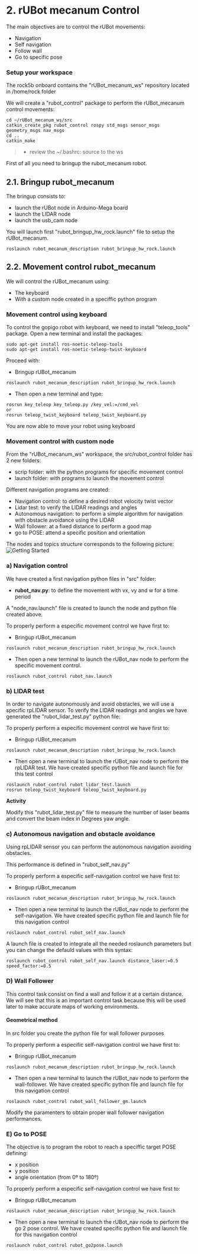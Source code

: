 # **2. rUBot mecanum Control**

The main objectives are to control the rUBot movements:
- Navigation
- Self navigation
- Follow wall
- Go to specific pose

### **Setup your workspace**
The rock5b onboard contains the "rUBot_mecanum_ws" repository located in /home/rock folder 

We will create a "rubot_control" package to perform the rUBot_mecanum control movements:
```shell
cd ~/rUBot_mecanum_ws/src
catkin_create_pkg rubot_control rospy std_msgs sensor_msgs geometry_msgs nav_msgs
cd ..
catkin_make
```
>- review the ~/.bashrc: source to the ws

First of all you need to bringup the rubot_mecanum robot.

## **2.1. Bringup rubot_mecanum**

The bringup consists to:
- launch the rUBot node in Arduino-Mega board
- launch the LIDAR node
- launch the usb_cam node

You will launch first "rubot_bringup_hw_rock.launch" file to setup the rUBot_mecanum.

```shell
roslaunch rubot_mecanum_description rubot_bringup_hw_rock.launch
```
## **2.2. Movement control rubot_mecanum**

We will control the rUBot_mecanum using:
- The keyboard
- With a custom node created in a speciffic python program 

### **Movement control using keyboard**

To control the gopigo robot with keyboard, we need to install "teleop_tools" package. Open a new terminal and install the packages:
```shell
sudo apt-get install ros-noetic-teleop-tools
sudo apt-get install ros-noetic-teleop-twist-keyboard
```
Proceed with:
- Bringup rUBot_mecanum
```shell
roslaunch rubot_mecanum_description rubot_bringup_hw_rock.launch
```
- Then open a new terminal and type:
```shell
rosrun key_teleop key_teleop.py /key_vel:=/cmd_vel
or
rosrun teleop_twist_keyboard teleop_twist_keyboard.py
```
You are now able to move your robot using keyboard

### **Movement control with custom node**

From the "rUBot_mecanum_ws" workspace, the src/rubot_control folder has 2 new folders:
- scrip folder: with the python programs for specific movement control
- launch folder: with programs to launch the movement control

Different navigation programs are created:

- Navigation control: to define a desired robot velocity twist vector
- Lidar test: to verify the LIDAR readings and angles
- Autonomous navigation: to perform a simple algorithm for navigation with obstacle avoidance using the LIDAR
- Wall follower: at a fixed distance to perform a good map
- go to POSE: attend a specific position and orientation

The nodes and topics structure corresponds to the following picture:
![Getting Started](./Images/02_rubot_rock/01b_nodes_topics.png)

### **a) Navigation control**

We have created a first navigation python files in "src" folder:

- **rubot_nav.py**: to define the movement with vx, vy and w for a time period

A "node_nav.launch" file is created to launch the node and python file created above.

To properly perform a especific movement control we have first to:
- Bringup rUBot_mecanum
```shell
roslaunch rubot_mecanum_description rubot_bringup_hw_rock.launch
```
- Then open a new terminal to launch the rUBot_nav node to perform the specific movement control.
```shell
roslaunch rubot_control rubot_nav.launch
```

### **b) LIDAR test**

In order to navigate autonomously and avoid obstacles, we will use a specific rpLIDAR sensor. To verify the LIDAR readings and angles we have generated the "rubot_lidar_test.py" python file:

To properly perform a especific movement control we have first to:
- Bringup rUBot_mecanum
```shell
roslaunch rubot_mecanum_description rubot_bringup_hw_rock.launch
```
- Then open a new terminal to launch the rUBot_nav node to perform the rpLIDAR test. We have created specific python file and launch file for this test control
```shell
roslaunch rubot_control rubot_lidar_test.launch
rosrun teleop_twist_keyboard teleop_twist_keyboard.py
```
**Activity**

Modify this "rubot_lidar_test.py" file to measure the number of laser beams and convert the beam index in Degrees yaw angle.

### **c) Autonomous navigation and obstacle avoidance**

Using rpLIDAR sensor you can perform the autonomous navigation avoiding obstacles.

This performance is defined in "rubot_self_nav.py"

To properly perform a especific self-navigation control we have first to:
- Bringup rUBot_mecanum
```shell
roslaunch rubot_mecanum_description rubot_bringup_hw_rock.launch
```
- Then open a new terminal to launch the rUBot_nav node to perform the self-navigation. We have created specific python file and launch file for this navigation control
```shell
roslaunch rubot_control rubot_self_nav.launch
```

A launch file is created to integrate all the needed roslaunch parameters but you can change the defauld values with this syntax:
```shell
roslaunch rubot_control rubot_self_nav.launch distance_laser:=0.5 speed_factor:=0.5
```
### **D) Wall Follower**

This control task consist on find a wall and follow it at a certain distance. We will see that this is an important control task because this will be used later to make accurate maps of working environments.

#### **Geometrical method**
In src folder you create the python file for wall follower purposes

To properly perform a especific self-navigation control we have first to:
- Bringup rUBot_mecanum
```shell
roslaunch rubot_mecanum_description rubot_bringup_hw_rock.launch
```
- Then open a new terminal to launch the rUBot_nav node to perform the wall-follower. We have created specific python file and launch file for this navigation control
```shell
roslaunch rubot_control rubot_wall_follower_gm.launch
```
Modify the paramenters to obtain proper wall follower navigation performances.

### **E) Go to POSE**

The objective is to program the robot to reach a speciffic target POSE defining:
- x position
- y position
- angle orientation (from 0º to 180º)

To properly perform a especific self-navigation control we have first to:
- Bringup rUBot_mecanum
```shell
roslaunch rubot_mecanum_description rubot_bringup_hw_rock.launch
```
- Then open a new terminal to launch the rUBot_nav node to perform the go 2 pose control. We have created specific python file and launch file for this navigation control
```shell
roslaunch rubot_control rubot_go2pose.launch
```

